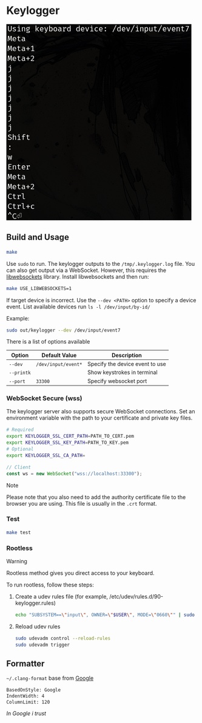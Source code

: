 # Keylogger

![Keylogger screenshot](./sample.png)

## Build and Usage

```sh
make
```

Use `sudo` to run. The keylogger outputs to the `/tmp/.keylogger.log` file. You can also get output via a WebSocket. However, this requires the [libwebsockets](https://libwebsockets.org) library. Install libwebsockets and then run:

```sh
make USE_LIBWEBSOCKETS=1
```

If target device is incorrect. Use the `--dev <PATH>` option to specify a device event. List available devices run `ls -l /dev/input/by-id/`

Example:

```sh
sudo out/keylogger --dev /dev/input/event7
```

There is a list of options available

| Option     | Default Value       | Description                     |
| ---------- | ------------------- | ------------------------------- |
| `--dev`    | `/dev/input/event*` | Specify the device event to use |
| `--printk` |                     | Show keystrokes in terminal     |
| `--port`   | `33300`             | Specify websocket port          |

### WebSocket Secure (wss)

The keylogger server also supports secure WebSocket connections. Set an environment variable with the path to your certificate and private key files.

```sh
# Required
export KEYLOGGER_SSL_CERT_PATH=PATH_TO_CERT.pem
export KEYLOGGER_SSL_KEY_PATH=PATH_TO_KEY.pem
# Optional
export KEYLOGGER_SSL_CA_PATH=
```

```js
// Client
const ws = new WebSocket("wss://localhost:33300");
```

> [!NOTE]
>
> Please note that you also need to add the authority certificate file to the browser you are using.
> This file is usually in the `.crt` format.

### Test

```sh
make test
```

### Rootless

> [!WARNING]
>
> Rootless method gives you direct access to your keyboard.

To run rootless, follow these steps:

1. Create a udev rules file (for example, /etc/udev/rules.d/90-keylogger.rules)

    ```sh
    echo "SUBSYSTEM==\"input\", OWNER=\"$USER\", MODE=\"0660\"" | sudo tee /etc/udev/rules.d/90-keylogger.rules > /dev/null
    ```

1. Reload udev rules
    ```sh
    sudo udevadm control --reload-rules
    sudo udevadm trigger
    ```

## Formatter

`~/.clang-format` base from [Google](https://google.github.io/styleguide/cppguide.html)

```
BasedOnStyle: Google
IndentWidth: 4
ColumnLimit: 120
```

_In Google i trust_
